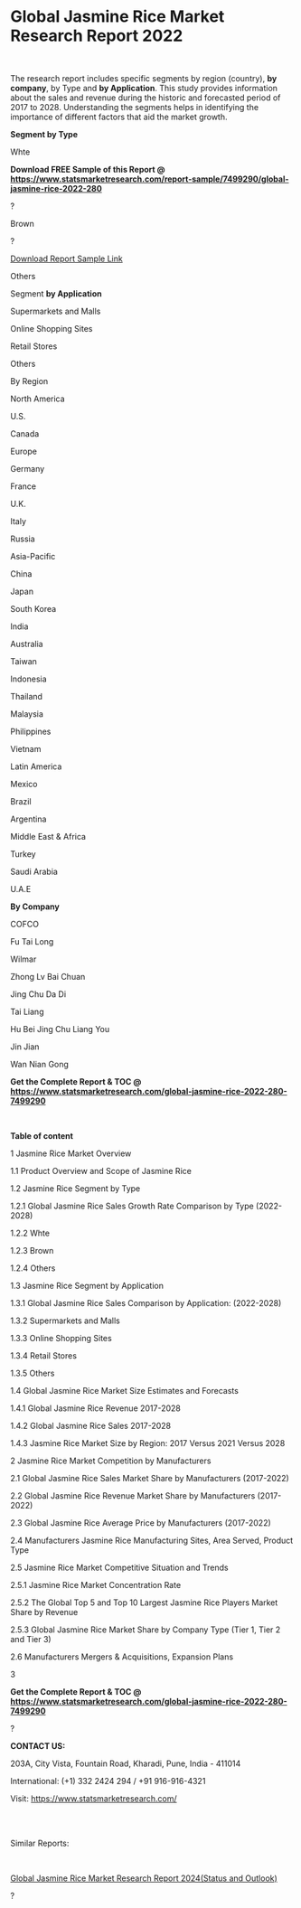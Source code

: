<h1>Global Jasmine Rice Market Research Report 2022</h1><br/><p>The research report includes specific segments by region (country), <strong>by company</strong>, by Type and <strong>by Application</strong>. This study provides information about the sales and revenue during the historic and forecasted period of 2017 to 2028. Understanding the segments helps in identifying the importance of different factors that aid the market growth.</p>
 
 
 
 <p><strong>Segment by Type</strong></p>
 
 
 
 <p>Whte</p>
 
 
 
 <div><b>Download FREE Sample of this Report @ <a href="https://www.statsmarketresearch.com/download-free-sample/7499290/global-jasmine-rice-2022-280">https://www.statsmarketresearch.com/report-sample/7499290/global-jasmine-rice-2022-280</a></b></div>
 
 
 
 <p>? </p>
 
 
 
 <p>Brown</p>
 
 
 
 <p>? </p>
 
 
 
 <p><a href="https://www.statsmarketresearch.com/download-free-sample/7499290/global-jasmine-rice-2022-280">Download Report Sample Link</a></p>
 
 
 
 <p>Others</p>
 
 
 
 <p>Segment <strong>by Application</strong></p>
 
 
 
 <p>Supermarkets and Malls</p>
 
 
 
 <p>Online Shopping Sites</p>
 
 
 
 <p>Retail Stores</p>
 
 
 
 <p>Others</p>
 
 
 
 <p>By Region</p>
 
 
 
 <p>North America</p>
 
 
 
 <p>U.S.</p>
 
 
 
 <p>Canada</p>
 
 
 
 <p>Europe</p>
 
 
 
 <p>Germany</p>
 
 
 
 <p>France</p>
 
 
 
 <p>U.K.</p>
 
 
 
 <p>Italy</p>
 
 
 
 <p>Russia</p>
 
 
 
 <p>Asia-Pacific</p>
 
 
 
 <p>China</p>
 
 
 
 <p>Japan</p>
 
 
 
 <p>South Korea</p>
 
 
 
 <p>India</p>
 
 
 
 <p>Australia</p>
 
 
 
 <p>Taiwan</p>
 
 
 
 <p>Indonesia</p>
 
 
 
 <p>Thailand</p>
 
 
 
 <p>Malaysia</p>
 
 
 
 <p>Philippines</p>
 
 
 
 <p>Vietnam</p>
 
 
 
 <p>Latin America</p>
 
 
 
 <p>Mexico</p>
 
 
 
 <p>Brazil</p>
 
 
 
 <p>Argentina</p>
 
 
 
 <p>Middle East & Africa</p>
 
 
 
 <p>Turkey</p>
 
 
 
 <p>Saudi Arabia</p>
 
 
 
 <p>U.A.E</p>
 
 
 
 <p><strong>By Company</strong></p>
 
 
 
 <p>COFCO</p>
 
 
 
 <p>Fu Tai Long</p>
 
 
 
 <p>Wilmar</p>
 
 
 
 <p>Zhong Lv Bai Chuan</p>
 
 
 
 <p>Jing Chu Da Di</p>
 
 
 
 <p>Tai Liang</p>
 
 
 
 <p>Hu Bei Jing Chu Liang You</p>
 
 
 
 <p>Jin Jian</p>
 
 
 
 <p>Wan Nian Gong</p>
 
 
 
 <div><b>Get the Complete Report & TOC @ <a href="https://www.statsmarketresearch.com/global-jasmine-rice-2022-280-7499290">https://www.statsmarketresearch.com/global-jasmine-rice-2022-280-7499290</a></b></div>
 
 
 
 <p><br />
 
 <b>Table of content</b></p>
 
 
 
 <p>1 Jasmine Rice Market Overview<br />
 
 1.1 Product Overview and Scope of Jasmine Rice<br />
 
 1.2 Jasmine Rice Segment by Type<br />
 
 1.2.1 Global Jasmine Rice Sales Growth Rate Comparison by Type (2022-2028)<br />
 
 1.2.2 Whte<br />
 
 1.2.3 Brown<br />
 
 1.2.4 Others<br />
 
 1.3 Jasmine Rice Segment by Application<br />
 
 1.3.1 Global Jasmine Rice Sales Comparison by Application: (2022-2028)<br />
 
 1.3.2 Supermarkets and Malls<br />
 
 1.3.3 Online Shopping Sites<br />
 
 1.3.4 Retail Stores<br />
 
 1.3.5 Others<br />
 
 1.4 Global Jasmine Rice Market Size Estimates and Forecasts<br />
 
 1.4.1 Global Jasmine Rice Revenue 2017-2028<br />
 
 1.4.2 Global Jasmine Rice Sales 2017-2028<br />
 
 1.4.3 Jasmine Rice Market Size by Region: 2017 Versus 2021 Versus 2028<br />
 
 2 Jasmine Rice Market Competition by Manufacturers<br />
 
 2.1 Global Jasmine Rice Sales Market Share by Manufacturers (2017-2022)<br />
 
 2.2 Global Jasmine Rice Revenue Market Share by Manufacturers (2017-2022)<br />
 
 2.3 Global Jasmine Rice Average Price by Manufacturers (2017-2022)<br />
 
 2.4 Manufacturers Jasmine Rice Manufacturing Sites, Area Served, Product Type<br />
 
 2.5 Jasmine Rice Market Competitive Situation and Trends<br />
 
 2.5.1 Jasmine Rice Market Concentration Rate<br />
 
 2.5.2 The Global Top 5 and Top 10 Largest Jasmine Rice Players Market Share by Revenue<br />
 
 2.5.3 Global Jasmine Rice Market Share by Company Type (Tier 1, Tier 2 and Tier 3)<br />
 
 2.6 Manufacturers Mergers & Acquisitions, Expansion Plans<br />
 
 3</p>
 
 
 
 <div><b>Get the Complete Report & TOC @ <a href="https://www.statsmarketresearch.com/global-jasmine-rice-2022-280-7499290">https://www.statsmarketresearch.com/global-jasmine-rice-2022-280-7499290</a></b></div>
 
 
 
 <p>? </p>
 
 
 
 <p><b>CONTACT US:</b><br />
 
 203A, City Vista, Fountain Road, Kharadi, Pune, India - 411014<br />
 
 International: (+1) 332 2424 294 / +91 916-916-4321<br />
 
 Visit: <a href="https://www.statsmarketresearch.com/">https://www.statsmarketresearch.com/</a><br />
 
 <br />
 
 <br />
 
 Similar Reports:<br />
 
 <br />
 
 <a href="https://www.statsmarketresearch.com/global-jasmine-rice-2024-451-7988801">Global Jasmine Rice Market Research Report 2024(Status and Outlook)</a><br />
 
 ? </p>